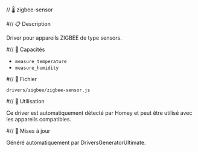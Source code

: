 // 🌡️ zigbee-sensor

#// 📋 Description

Driver pour appareils ZIGBEE de type sensors.

#// 🔧 Capacités

- `measure_temperature`
- `measure_humidity`

#// 📁 Fichier

`drivers/zigbee/zigbee-sensor.js`

#// 🎯 Utilisation

Ce driver est automatiquement détecté par Homey et peut être utilisé avec les appareils compatibles.

#// 🔄 Mises à jour

Généré automatiquement par DriversGeneratorUltimate.
